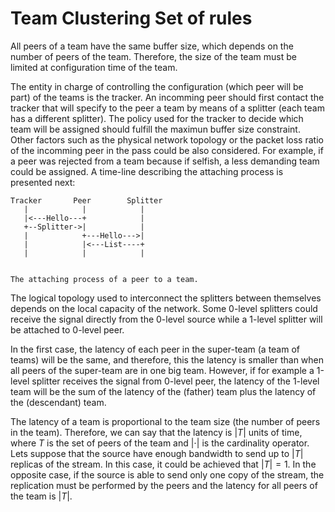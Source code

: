Team Clustering Set of rules
============================

All peers of a team have the same buffer size, which depends on the
number of peers of the team. Therefore, the size of the team must be
limited at configuration time of the team.

The entity in charge of controlling the configuration (which peer will
be part) of the teams is the tracker. An incomming peer should first
contact the tracker that will specify to the peer a team by means of a
splitter (each team has a different splitter). The policy used for the
tracker to decide which team will be assigned should fulfill the
maximun buffer size constraint. Other factors such as the physical
network topology or the packet loss ratio of the incomming peer in the
pass could be also considered. For example, if a peer was rejected
from a team because if selfish, a less demanding team could be
assigned. A time-line describing the attaching process is presented next:

```
Tracker       Peer        Splitter
   |            |            |
   |<---Hello---+            |
   +--Splitter->|            |
   |            +---Hello--->|
   |            |<---List----+
   |            |            |


The attaching process of a peer to a team.
```

The logical topology used to interconnect the splitters between
themselves depends on the local capacity of the network. Some 0-level
splitters could receive the signal directly from the 0-level source
while a 1-level splitter will be attached to 0-level peer.

In the first case, the latency of each peer in the super-team (a team
of teams) will be the same, and therefore, this the latency is smaller
than when all peers of the super-team are in one big team. However, if
for example a 1-level splitter receives the signal from 0-level peer,
the latency of the 1-level team will be the sum of the latency of the
(father) team plus the latency of the (descendant) team.

The latency of a team is proportional to the team size (the number of
peers in the team). Therefore, we can say that the latency is $|T|$
units of time, where $T$ is the set of peers of the team and $|\cdot|$
is the cardinality operator. Lets suppose that the source have enough
bandwidth to send up to $|T|$ replicas of the stream. In this case, it
could be achieved that $|T|=1$. In the opposite case, if the source is
able to send only one copy of the stream, the replication must be
performed by the peers and the latency for all peers of the team is
$|T|$.
